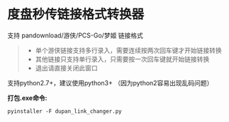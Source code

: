 # 度盘秒传链接格式转换器
支持 pandownload/游侠/PCS-Go/梦姬 链接格式

> * 单个游侠链接支持多行录入，需要连续按两次回车键才开始链接转换
> * 其他链接只支持单行录入，只需要按一次回车键就开始链接转换
> * 退出请直接关闭此窗口

支持python2.7+，建议使用python3+ （因为python2容易出现乱码问题）

**打包.exe命令:**
```
pyinstaller -F dupan_link_changer.py
```
